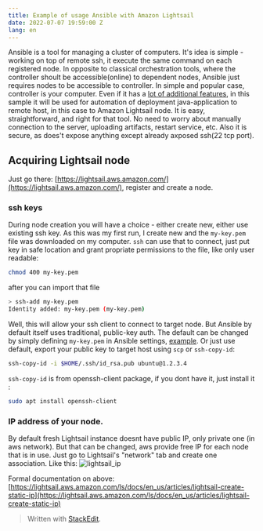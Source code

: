 ```yaml
---
title: Example of usage Ansible with Amazon Lightsail
date: 2022-07-07 19:59:00 Z
lang: en
---
```

Ansible is a tool for managing a cluster of computers. It's idea is simple - working on top of remote ssh, it execute the same command on each registered node. In opposite to classical orchestration tools, where the controller shoult be accessible(online) to dependent nodes, Ansible just requires nodes to be accessible to controller. In simple and popular case, controller is your computer. Even if it has a [lot of additional features](https://www.redhat.com/en/technologies/management/ansible/what-is-ansible), in this sample it will be used for automation of deployment java-application to remote host, in this case to Amazon Lightsail node. It is easy, straightforward, and right for that tool. No need to worry about manually connection to the server, uploading artifacts, restart service, etc. Also it is secure, as does't expose anything except already axposed ssh(22 tcp port).

## Acquiring Lightsail node
Just go there: [https://lightsail.aws.amazon.com/](https://lightsail.aws.amazon.com/), register and create a node. 

###  ssh keys
During node creation you will have a choice - either create new, either use existing ssh key. As this was my first run, I create new and the `my-key.pem` file was downloaded on my computer. `ssh` can use that to connect, just put key in safe location and grant propriate permissions to the file, like only user readable:
```bash
chmod 400 my-key.pem
```
after you can import that file
```bash
> ssh-add my-key.pem
Identity added: my-key.pem (my-key.pem)
```
Well, this will allow your ssh client to connect to target node. But Ansible by default itself uses traditional, public-key auth. The default can be changed by simply defining `my-key.pem` in Ansible settings, [example](https://www.cyberciti.biz/faq/define-ssh-key-per-host-using-ansible_ssh_private_key_file/). Or just use default, export your public key to target host using `scp` or `ssh-copy-id`:
```bash
ssh-copy-id -i $HOME/.ssh/id_rsa.pub ubuntu@1.2.3.4
```
`ssh-copy-id` is from openssh-client package, if you dont have it, just install it :
```bash
sudo apt install openssh-client
```

### IP address of your node.
By default fresh Lightsail instance doesnt have public IP, only private one (in aws network). But that can be changed, aws provide free IP for each node that is in use. Just go to Lightsail's "network" tab and create one association. Like this:
![lightsail_ip](https://k.co.ua/resources/lightsail/lightsail_ip.png)

Formal documentation on above: [https://lightsail.aws.amazon.com/ls/docs/en_us/articles/lightsail-create-static-ip](https://lightsail.aws.amazon.com/ls/docs/en_us/articles/lightsail-create-static-ip)

> Written with [StackEdit](https://stackedit.io/).
<!--stackedit_data:
eyJoaXN0b3J5IjpbLTIwNzU2Mjg4NjgsMjY3ODQ2MjMwLC01Mj
Y1ODIwMjksMTY1MjQyMDg2MywtMTIwNDI2NTkxOSwtMjA2MDM4
OTQxNiwtMTcxODU1NTk5NiwtMTc0MjcxMzI1OCwtNTg5MzAyND
cwLC0xNjEwMDQ3Mjg1LC0xNDgyMTIwNzM3LDUxNjYyMDQ3Nywx
ODU1OTEzNDgwXX0=
-->